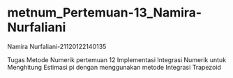# metnum_Pertemuan-13_Namira-Nurfaliani
Namira Nurfaliani-21120122140135

Tugas Metode Numerik pertemuan 12 Implementasi Integrasi Numerik untuk Menghitung Estimasi pi dengan menggunakan metode Integrasi Trapezoid
